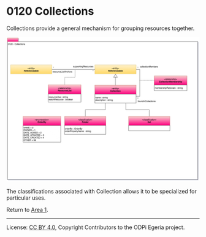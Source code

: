 <!-- SPDX-License-Identifier: CC-BY-4.0 -->
<!-- Copyright Contributors to the ODPi Egeria project. -->

# 0120 Collections

Collections provide a general mechanism for grouping
resources together.

![UML](0120-Collections.png#pagewidth)

The classifications associated with Collection allows it
to be specialized for particular uses.


Return to [Area 1](Area-1-models.md).

----
License: [CC BY 4.0](https://creativecommons.org/licenses/by/4.0/),
Copyright Contributors to the ODPi Egeria project.
